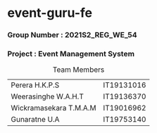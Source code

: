 # event-guru-fe

### Group Number : 2021S2_REG_WE_54
### Project : Event Management System

<table>
<caption>Team Members</caption>
  <tr>
    <td>Perera H.K.P.S</td>
    <td>IT19131016</td>
  </tr>
   <tr>
    <td>Weerasinghe W.A.H.T</td>
    <td>IT19136370</td>
  </tr>
  <tr>
    <td>Wickramasekara T.M.A.M</td>
    <td>IT19016962</td>
  </tr>
  <tr>
    <td>Gunaratne U.A</td>
    <td>IT19753140</td>
  </tr>
</table>
